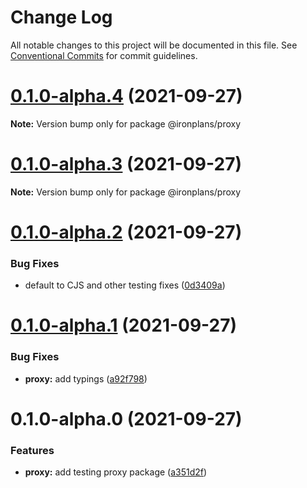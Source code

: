 # Change Log

All notable changes to this project will be documented in this file.
See [Conventional Commits](https://conventionalcommits.org) for commit guidelines.

# [0.1.0-alpha.4](https://github.com/ironplans/js/compare/@ironplans/proxy@0.1.0-alpha.3...@ironplans/proxy@0.1.0-alpha.4) (2021-09-27)

**Note:** Version bump only for package @ironplans/proxy

# [0.1.0-alpha.3](https://github.com/ironplans/js/compare/@ironplans/proxy@0.1.0-alpha.2...@ironplans/proxy@0.1.0-alpha.3) (2021-09-27)

**Note:** Version bump only for package @ironplans/proxy

# [0.1.0-alpha.2](https://github.com/ironplans/js/compare/@ironplans/proxy@0.1.0-alpha.1...@ironplans/proxy@0.1.0-alpha.2) (2021-09-27)

### Bug Fixes

- default to CJS and other testing fixes ([0d3409a](https://github.com/ironplans/js/commit/0d3409a00aef6e3c29f63e9f9a683cfbff662d24))

# [0.1.0-alpha.1](https://github.com/ironplans/js/compare/@ironplans/proxy@0.1.0-alpha.0...@ironplans/proxy@0.1.0-alpha.1) (2021-09-27)

### Bug Fixes

- **proxy:** add typings ([a92f798](https://github.com/ironplans/js/commit/a92f7988edd86798bc99f072f0143dbbc26ff722))

# 0.1.0-alpha.0 (2021-09-27)

### Features

- **proxy:** add testing proxy package ([a351d2f](https://github.com/ironplans/js/commit/a351d2fb72d1bbeba57dfd7aa1897208e587b4f6))
